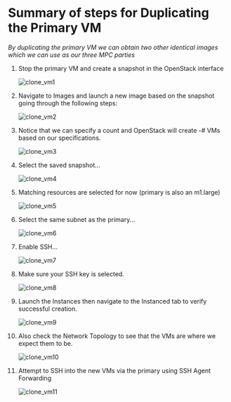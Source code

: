 # Summary of steps for Duplicating the Primary VM

*By duplicating the primary VM we can obtain two other identical images which we can use as our three MPC parties*

1. Stop the primary VM and create a snapshot in the OpenStack interface

    ![clone_vm1](/Images/clone_vm1.png)

1. Navigate to Images and launch a new image based on the snapshot going through the following steps:

    ![clone_vm2](/Images/clone_vm2.png)

1. Notice that we can specify a count and OpenStack will create <Instance Name>-# VMs based on our specifications.

    ![clone_vm3](/Images/clone_vm3.png)

1. Select the saved snapshot...

    ![clone_vm4](/Images/clone_vm4.png)

1. Matching resources are selected for now (primary is also an m1.large)

    ![clone_vm5](/Images/clone_vm5.png)

1. Select the same subnet as the primary...

    ![clone_vm6](/Images/clone_vm6.png)

1. Enable SSH...

    ![clone_vm7](/Images/clone_vm7.png)

1. Make sure your SSH key is selected.

    ![clone_vm8](/Images/clone_vm8.png)

1. Launch the Instances then navigate to the Instanced tab to verify successful creation.

    ![clone_vm9](/Images/clone_vm9.png)

1. Also check the Network Topology to see that the VMs are where we expect them to be.

    ![clone_vm10](/Images/clone_vm10.png)

1. Attempt to SSH into the new VMs via the primary using SSH Agent Forwarding

    ![clone_vm11](/Images/clone_vm11.png)
